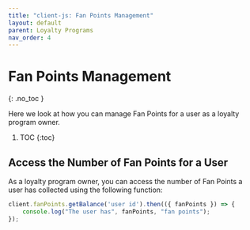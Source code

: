 ```yaml
---
title: "client-js: Fan Points Management"
layout: default
parent: Loyalty Programs
nav_order: 4
---
```


# Fan Points Management
{: .no_toc }

Here we look at how you can manage Fan Points for a user as a loyalty program owner.

1. TOC
{:toc}

## Access the Number of Fan Points for a User

As a loyalty program owner, you can access the number of Fan Points a user has collected using the following function:

```typescript
client.fanPoints.getBalance('user id').then(({ fanPoints }) => {
    console.log("The user has", fanPoints, "fan points");
});
```